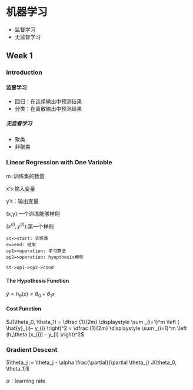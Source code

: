 # 机器学习
- 监督学习 
- 无监督学习

## Week 1

### Introduction

#### 监督学习
- 回归：在连续输出中预测结果
- 分类：在离散输出中预测结果

##### 无监督学习
- 聚类
- 非聚类

### Linear Regression with One Variable
m :训练集的数量

x‘s:输入变量

y’s：输出变量

(x,y):一个训练能够样例

$(x^{(i)},y^{(i)})$:第一个样例


```flow
st=>start: 训练集
e=>end: 结束
op1=>operation: 学习算法
op2=>operation: hyopthesis模型

st->op1->op2->cond

```
#### The Hypothesis Function
$\hat{y} = h_\theta(x) = \theta_0 + \theta_1 x$

#### Cost Function
$J(\theta_0, \theta_1) = \dfrac {1}{2m} \displaystyle \sum _{i=1}^m \left ( \hat{y}_{i}- y_{i} \right)^2  = \dfrac {1}{2m} \displaystyle \sum _{i=1}^m \left (h_\theta (x_{i}) - y_{i} \right)^2$

### Gradient Descent
$\theta_j := \theta_j - \alpha \frac{\partial}{\partial \theta_j} J(\theta_0, \theta_1)$

$\alpha$：learning rate






